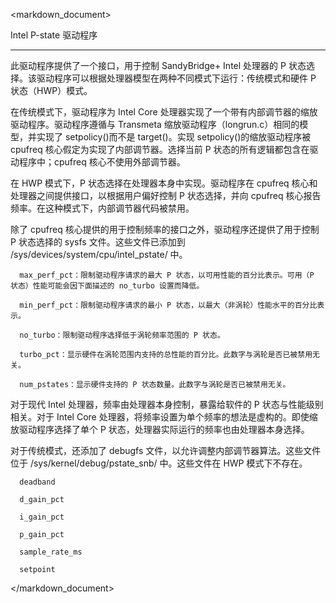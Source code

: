 <markdown_document>

Intel P-state 驱动程序

--------------------

此驱动程序提供了一个接口，用于控制 SandyBridge+ Intel 处理器的 P 状态选择。该驱动程序可以根据处理器模型在两种不同模式下运行：传统模式和硬件 P 状态（HWP）模式。

在传统模式下，驱动程序为 Intel Core 处理器实现了一个带有内部调节器的缩放驱动程序。驱动程序遵循与 Transmeta 缩放驱动程序（longrun.c）相同的模型，并实现了 setpolicy()而不是 target()。实现 setpolicy()的缩放驱动程序被 cpufreq 核心假定为实现了内部调节器。选择当前 P 状态的所有逻辑都包含在驱动程序中；cpufreq 核心不使用外部调节器。

在 HWP 模式下，P 状态选择在处理器本身中实现。驱动程序在 cpufreq 核心和处理器之间提供接口，以根据用户偏好控制 P 状态选择，并向 cpufreq 核心报告频率。在这种模式下，内部调节器代码被禁用。

除了 cpufreq 核心提供的用于控制频率的接口之外，驱动程序还提供了用于控制 P 状态选择的 sysfs 文件。这些文件已添加到 /sys/devices/system/cpu/intel_pstate/ 中。

      max_perf_pct：限制驱动程序请求的最大 P 状态，以可用性能的百分比表示。可用（P 状态）性能可能会因下面描述的 no_turbo 设置而降低。

      min_perf_pct：限制驱动程序请求的最小 P 状态，以最大（非涡轮）性能水平的百分比表示。

      no_turbo：限制驱动程序选择低于涡轮频率范围的 P 状态。

      turbo_pct：显示硬件在涡轮范围内支持的总性能的百分比。此数字与涡轮是否已被禁用无关。

      num_pstates：显示硬件支持的 P 状态数量。此数字与涡轮是否已被禁用无关。

对于现代 Intel 处理器，频率由处理器本身控制，暴露给软件的 P 状态与性能级别相关。对于 Intel Core 处理器，将频率设置为单个频率的想法是虚构的。即使缩放驱动程序选择了单个 P 状态，处理器实际运行的频率也由处理器本身选择。

对于传统模式，还添加了 debugfs 文件，以允许调整内部调节器算法。这些文件位于 /sys/kernel/debug/pstate_snb/ 中。这些文件在 HWP 模式下不存在。

      deadband

      d_gain_pct

      i_gain_pct

      p_gain_pct

      sample_rate_ms

      setpoint

</markdown_document>